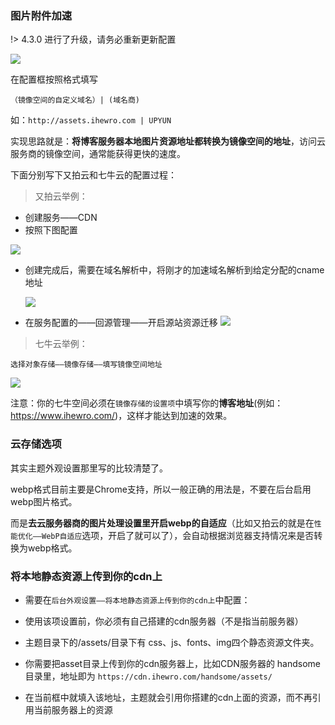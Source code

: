 ### 图片附件加速

!> 4.3.0 进行了升级，请务必重新更新配置

![](https://ws3.sinaimg.cn/large/006tKfTcly1frk5olgebaj31kw0kz75v.jpg)

在配置框按照格式填写

`（镜像空间的自定义域名）| (域名商)`

如：`http://assets.ihewro.com | UPYUN`

实现思路就是：**将博客服务器本地图片资源地址都转换为镜像空间的地址**，访问云服务商的镜像空间，通常能获得更快的速度。

下面分别写下又拍云和七牛云的配置过程：

> 又拍云举例：


* 创建服务——CDN
*  按照下图配置

![](https://ws1.sinaimg.cn/large/006tKfTcly1frk6664mfkj31hk0z6q4u.jpg)

* 创建完成后，需要在域名解析中，将刚才的加速域名解析到给定分配的cname地址

  ![](https://ws1.sinaimg.cn/large/006tKfTcly1frk67z8ozmj31cw0ms3zk.jpg)
  
* 在服务配置的——回源管理——开启源站资源迁移
![](https://ws4.sinaimg.cn/large/006tKfTcly1frk6a73sr5j31kc16ogn6.jpg)
  

> 七牛云举例：

```
选择对象存储——镜像存储——填写镜像空间地址
```
![](https://ws4.sinaimg.cn/large/006tKfTcly1frk6exdylsj31kw12sdn6.jpg)

注意：你的七牛空间必须在`镜像存储的设置项`中填写你的**博客地址**(例如：https://www.ihewro.com/)，这样才能达到加速的效果。

### 云存储选项

其实主题外观设置那里写的比较清楚了。

webp格式目前主要是Chrome支持，所以一般正确的用法是，不要在后台启用webp图片格式。

而是**去云服务器商的图片处理设置里开启webp的自适应**（比如又拍云的就是在`性能优化——WebP自适应`选项，开启了就可以了），会自动根据浏览器支持情况来是否转换为webp格式。

### 将本地静态资源上传到你的cdn上

* 需要在`后台外观设置——将本地静态资源上传到你的cdn上`中配置：

* 使用该项设置前，你必须有自己搭建的cdn服务器（不是指当前服务器）

* 主题目录下的/assets/目录下有 css、js、fonts、img四个静态资源文件夹。

* 你需要把asset目录上传到你的cdn服务器上，比如CDN服务器的 handsome目录里，地址即为 `https://cdn.ihewro.com/handsome/assets/`

* 在当前框中就填入该地址，主题就会引用你搭建的cdn上面的资源，而不再引用当前服务器上的资源

